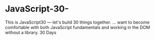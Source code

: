 # JavaScript-30-
This is JavaScript30 — let's build 30 things together. ... want to become comfortable with both JavaScript fundamentals and working in the DOM without a library.
30 Days
